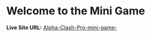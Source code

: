 # Welcome to the Mini Game

**Live Site URL:** [Alpha-Clash-Pro-mini-game-](https://tangerine-maamoul-12feb0.netlify.app)
